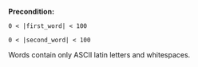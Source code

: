 **Precondition:**

`0 < |first_word| < 100`

`0 < |second_word| < 100`

Words contain only ASCII latin letters and whitespaces.
